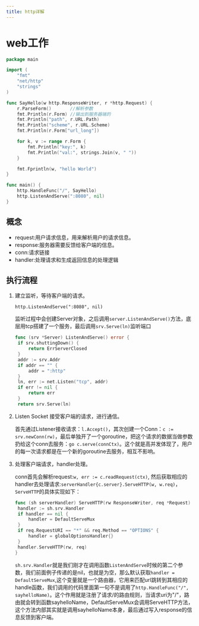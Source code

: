 ```yaml
---
title: http详解
---
```


# web工作

```go
package main

import (
	"fmt"
	"net/http"
	"strings"
)

func SayHello(w http.ResponseWriter, r *http.Request) {
	r.ParseForm()       //解析参数
	fmt.Println(r.Form) //输出到服务器端的
	fmt.Println("path", r.URL.Path)
	fmt.Println("scheme", r.URL.Scheme)
	fmt.Println(r.Form["url_long"])

	for k, v := range r.Form {
		fmt.Println("key:", k)
		fmt.Println("val:", strings.Join(v, " "))
	}

	fmt.Fprintln(w, "hello World")
}

func main() {
	http.HandleFunc("/", SayHello)
	http.ListenAndServe(":8080", nil)
}
```

## 概念

- request:用户请求信息，用来解析用户的请求信息。
- response:服务器需要反馈给客户端的信息。
- conn:请求链接
- handler:处理请求和生成返回信息的处理逻辑

## 执行流程

1. 建立监听，等待客户端的请求。

   `http.ListenAndServe(":8080", nil)`

   监听过程中会创建Server对象，之后调用`server.ListenAndServe()`方法，底层用tcp搭建了一个服务，最后调用`srv.Serve(ln)`监听端口

   ```go
   func (srv *Server) ListenAndServe() error {
   	if srv.shuttingDown() {
   		return ErrServerClosed
   	}
   	addr := srv.Addr
   	if addr == "" {
   		addr = ":http"
   	}
   	ln, err := net.Listen("tcp", addr)
   	if err != nil {
   		return err
   	}
   	return srv.Serve(ln)
   
   ```

2. Listen Socket 接受客户端的请求，进行通信。

   首先通过Listener接收请求：`l.Accept()`，其次创建一个Conn：`c := srv.newConn(rw)`，最后单独开了一个goroutine，把这个请求的数据当做参数扔给这个conn去服务：`go c.serve(connCtx)`。这个就是高并发体现了，用户的每一次请求都是在一个新的goroutine去服务，相互不影响。

3. 处理客户端请求，handler处理。

   conn首先会解析request:`w, err := c.readRequest(ctx)`, 然后获取相应的handler去处理请求:`serverHandler{c.server}.ServeHTTP(w, w.req)`，`ServeHTTP`的具体实现如下：

   ```go
   func (sh serverHandler) ServeHTTP(rw ResponseWriter, req *Request) {
   	handler := sh.srv.Handler
   	if handler == nil {
   		handler = DefaultServeMux
   	}
   	if req.RequestURI == "*" && req.Method == "OPTIONS" {
   		handler = globalOptionsHandler{}
   	}
   	handler.ServeHTTP(rw, req)
   }
   ```

   `sh.srv.Handler`就是我们刚才在调用函数`ListenAndServe`时候的第二个参数，我们前面例子传递的是nil，也就是为空，那么默认获取`handler = DefaultServeMux`,这个变量就是一个路由器，它用来匹配url跳转到其相应的handle函数，我们调用的代码里面第一句不是调用了`http.HandleFunc("/", sayhelloName)`。这个作用就是注册了请求/的路由规则，当请求uri为"/"，路由就会转到函数sayhelloName，DefaultServeMux会调用ServeHTTP方法，这个方法内部其实就是调用sayhelloName本身，最后通过写入response的信息反馈到客户端。